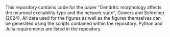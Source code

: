 This repository contains code for the paper "Dendritic morphology affects the neuronal excitability type and the network state", Gowers and Schreiber (2024).  All data used for the figures as well as the figures themselves can be generated using the scripts contained within the repository.  Python and Julia requirements are listed in the repository.
